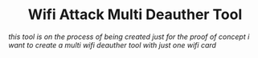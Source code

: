 # <h1 align="center">Wifi Attack Multi Deauther Tool </h1>
<em align="center">this tool is on the process of being created just for the proof of concept i want to create a multi wifi deauther tool with just one wifi card</em>